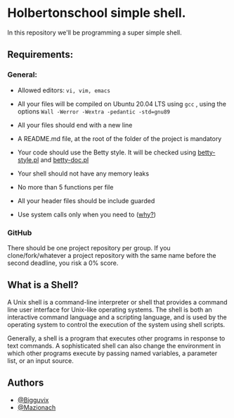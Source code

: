 
# Holbertonschool simple shell.

In this repository we'll be programming a super simple shell.

## Requirements:

### General:
- Allowed editors: `vi, vim, emacs`

- All your files will be compiled on Ubuntu 20.04 LTS using `gcc` , using the options `Wall -Werror -Wextra -pedantic -std=gnu89`

- All your files should end with a new line

- A README.md file, at the root of the folder of the project is mandatory

- Your code should use the Betty style. It will be checked using [betty-style.pl](https://github.com/hs-hq/Betty/blob/main/betty-style.pl) and [betty-doc.pl](https://github.com/hs-hq/Betty/blob/main/betty-doc.pl)

- Your shell should not have any memory leaks

- No more than 5 functions per file

- All your header files should be include guarded

- Use system calls only when you need to ([why?](https://www.quora.com/Why-are-system-calls-expensive-in-operating-systems))

### GitHub

There should be one project repository per group. If you clone/fork/whatever a project repository with the same name before the second deadline, you risk a 0% score.
## What is a Shell?

A Unix shell is a command-line interpreter or shell that provides a command line user interface for Unix-like operating systems. The shell is both an interactive command language and a scripting language, and is used by the operating system to control the execution of the system using shell scripts.

Generally, a shell is a program that executes other programs in response to text commands. A sophisticated shell can also change the environment in which other programs execute by passing named variables, a parameter list, or an input source.
## Authors

- [@Bigguvix](https://www.github.com/Bigguvix)
- [@Mazionach](https://github.com/Mazionach)
